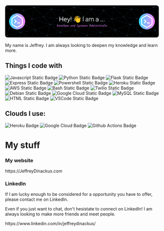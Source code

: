 ![Header](./github-header-image.png)

<p>My name is Jeffrey. I am always looking to deepen my knowledge and learn more.</p>

<!--## Some of my Badges-->

<!--START_SECTION:badges-->
<!--END_SECTION:badges-->

## Things I code with

<span style="display: inline-block;"><img alt="Javascript Static Badge" src="https://img.shields.io/badge/JavaScript-blue">&nbsp;<img alt="Python Static Badge" src="https://img.shields.io/badge/Python-darkgreen">
<img alt="Flask Static Badge" src="https://img.shields.io/badge/Flask-limegreen">
<img alt="Express Static Badge" src="https://img.shields.io/badge/Express-16558F">
<img alt="Powershell Static Badge" src="https://img.shields.io/badge/Powershell-black">
<img alt="Heroku Static Badge" src="https://img.shields.io/badge/Heroku-430098">
<img alt="AWS Static Badge" src="https://img.shields.io/badge/AWS-yellow">
<img alt="Bash Static Badge" src="https://img.shields.io/badge/Bash-white">
<img alt="Twilio Static Badge" src="https://img.shields.io/badge/Twilio-990000">
<img alt="Debian Static Badge" src="https://img.shields.io/badge/Debian-purple">
<img alt="Google Cloud Static Badge" src="https://img.shields.io/badge/Google Cloud-0F9D58">
<img alt="MySQL Static Badge" src="https://img.shields.io/badge/MySQL-00758F">
<img alt="HTML Static Badge" src="https://img.shields.io/badge/HTML5+Bootstrap5+CSS3-6610F2">
<img alt="VSCode Static Badge" src="https://img.shields.io/badge/VSCode-lightblue"></span>

## Clouds I use:
<img src="https://img.shields.io/badge/Heroku-430098?style=for-the-badge&logo=heroku&logoColor=white" alt="Heroku Badge">
<img src="https://img.shields.io/badge/Google_Cloud-4285F4?style=for-the-badge&logo=google-cloud&logoColor=white" alt="Google Cloud Badge">
<img src="https://img.shields.io/badge/GitHub_Actions-2088FF?style=for-the-badge&logo=github-actions&logoColor=white" alt="Github Actions Badge"></span>

# My stuff

<h3>My website</h3>

<p>https://JeffreyDinackus.com</p>
<h3>LinkedIn</h3>
<p>If I am lucky enough to be considered for a opportunity you have to offer, please contact me on LinkedIn.</p>
<p>Even if you just want to chat, don't hesistate to connect on LinkedIn! I am always looking to make more friends and meet people. </p>

<p>https://www.linkedin.com/in/jeffreydinackus/</p>




<!--
**JeffreyDinackus/JeffreyDinackus** is a ✨ _special_ ✨ repository because its `README.md` (this file) appears on your GitHub profile.

Here are some ideas to get you started:

- 🔭 I’m currently working on ...
- 🌱 I’m currently learning ...
- 👯 I’m looking to collaborate on ...
- 🤔 I’m looking for help with ...
- 💬 Ask me about ...
- 📫 How to reach me: ...
- 😄 Pronouns: ...
- ⚡ Fun fact: ...
-->
